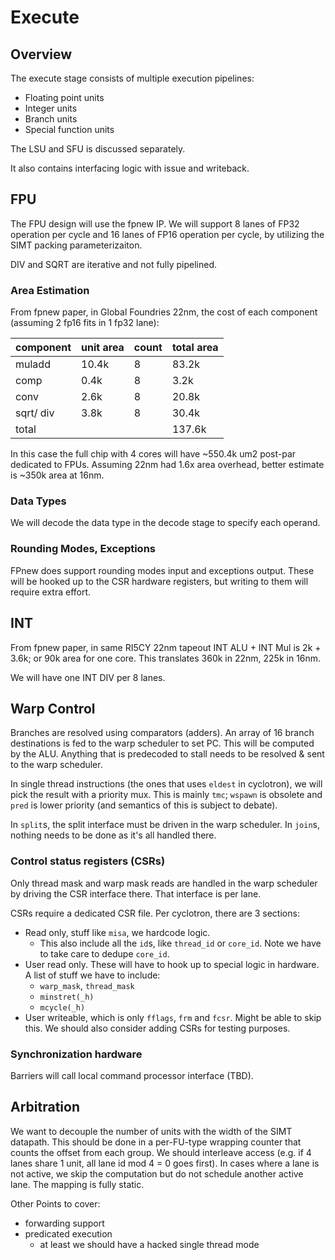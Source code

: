 # Execute

## Overview

The execute stage consists of multiple execution pipelines:
* Floating point units
* Integer units
* Branch units
* Special function units

The LSU and SFU is discussed separately.

It also contains interfacing logic with issue and writeback.

## FPU

The FPU design will use the fpnew IP. We will support 8 lanes of FP32 operation
per cycle and 16 lanes of FP16 operation per cycle, by utilizing the SIMT
packing parameterizaiton.

DIV and SQRT are iterative and not fully pipelined.

### Area Estimation

From fpnew paper, in Global Foundries 22nm, the cost of each component (assuming
2 fp16 fits in 1 fp32 lane):

| component | unit area | count | total area  |
| ----------|-----------|-------|-------------|
| muladd    | 10.4k     | 8     |  83.2k      |
| comp      |  0.4k     | 8     |   3.2k      |
| conv      |  2.6k     | 8     |  20.8k      |
| sqrt/ div |  3.8k     | 8     |  30.4k      |
| total     |           |       | 137.6k      |

In this case the full chip with 4 cores will have ~550.4k um2 post-par dedicated
to FPUs. Assuming 22nm had 1.6x area overhead, better estimate is ~350k area at
16nm.

### Data Types

We will decode the data type in the decode stage to specify each operand.

### Rounding Modes, Exceptions

FPnew does support rounding modes input and exceptions output. These will be
hooked up to the CSR hardware registers, but writing to them will require extra
effort.

## INT

From fpnew paper, in same RI5CY 22nm tapeout INT ALU + INT Mul is 2k + 3.6k; or
90k area for one core. This translates 360k in 22nm, 225k in 16nm.

We will have one INT DIV per 8 lanes.

## Warp Control

Branches are resolved using comparators (adders). An array of 16 branch
destinations is fed to the warp scheduler to set PC. This will be computed by
the ALU. Anything that is predecoded to stall needs to be resolved & sent to the warp
scheduler.

In single thread instructions (the ones that uses `eldest` in cyclotron), we
will pick the result with a priority mux. This is mainly `tmc`; `wspawn` is
obsolete and `pred` is lower priority (and semantics of this is subject to
debate).

In `split`s, the split interface must be driven in the warp scheduler. In
`join`s, nothing needs to be done as it's all handled there.

### Control status registers (CSRs)

Only thread mask and warp mask reads are handled in the warp scheduler by
driving the CSR interface there. That interface is per lane.

CSRs require a dedicated CSR file. Per cyclotron, there are 3 sections:

* Read only, stuff like `misa`, we hardcode logic.
  * This also include all the `id`s, like `thread_id` or `core_id`. Note we have
    to take care to dedupe `core_id`.
* User read only. These will have to hook up to special logic in hardware. A
  list of stuff we have to include:
  * `warp_mask`, `thread_mask`
  * `minstret(_h)`
  * `mcycle(_h)`
* User writeable, which is only `fflags`, `frm` and `fcsr`. Might be able to
  skip this. We should also consider adding CSRs for testing purposes.

### Synchronization hardware

Barriers will call local command processor interface (TBD).

## Arbitration

We want to decouple the number of units with the width of the SIMT datapath.
This should be done in a per-FU-type wrapping counter that counts the offset
from each group. We should interleave access (e.g. if 4 lanes share 1 unit, all
lane id mod 4 = 0 goes first). In cases where a lane is not active, we skip the
computation but do not schedule another active lane. The mapping is fully
static.

Other Points to cover:
* forwarding support
* predicated execution
  * at least we should have a hacked single thread mode
